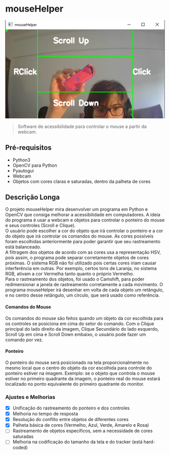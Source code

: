 # mouseHelper

<img src = "exampleMouseHelper.png" alt = "exemplo">

>Software de acessibilidade para controlar o mouse a partir da webcam.

## Pré-requisitos
- Python3
- OpenCV para Python
- Pyautogui
- Webcam
- Objetos com cores claras e saturadas, dentro da palheta de cores

## Descrição Longa
O projeto mouseHelper mira desenvolver um programa em Python e OpenCV que consiga melhorar a acessibilidade em computadores. A ideia do programa é usar a webcam e objetos para controlar o ponteiro do mouse e seus controles (Scroll e Clique).\
O usuário pode escolher a cor do objeto que irá controlar o ponteiro e a cor do objeto que irá controlar os comandos do mouse. As cores possíveis foram escolhidas anteriormente para poder garantir que seu rastreamento está balanceado.\
A filtragem dos objetos de acordo com as cores usa a representação HSV, pois assim, o programa pode separar corretamente objetos de cores próximas. O sistema RGB não foi utilizado pois certas cores iriam causar interferência em outras. Por exemplo, certos tons de Laranja, no sistema RGB, ativam a cor Vermelha tanto quanto o próprio Vermelho.\
Para o rastreamento dos objetos, foi usado o Camshift, para poder redimensionar a janela de rastreamento corretamente a cada movimento. O programa mouseHelper irá desenhar em volta de cada objeto um retângulo, e no centro desse retângulo, um círculo, que será usado como referência.
#### Comandos do Mouse
Os comandos do mouse são feitos quando um objeto da cor escolhida para os controles se posiciona em cima do setor do comando. Com o Clique principal do lado direito da imagem, Clique Secundário do lado esquerdo, Scroll Up em cima e Scroll Down embaixo, o usuário pode fazer um comando por vez.
#### Ponteiro
O ponteiro do mouse será posicionado na tela proporcionalmente no mesmo local que o centro do objeto da cor escolhida para controle do ponteiro estiver na imagem. Exemplo: se o objeto que controla o mouse estiver no primeiro quadrante da imagem, o ponteiro real do mouse estará localizado no ponto equivalente do primeiro quadrante do monitor.
### Ajustes e Melhorias

- [X] Unificação do rastreamento do ponteiro e dos controles
- [X] Melhoria no tempo de resposta
- [X] Resolução do conflito entre objetos de diferentes cores
- [X] Palheta básica de cores (Vermelho, Azul, Verde, Amarelo e Rosa)
- [ ] Rastreamento de objetos específicos, sem a necessidade de cores saturadas
- [ ] Melhoria na codificação do tamanho da tela e do tracker (está hard-coded)
